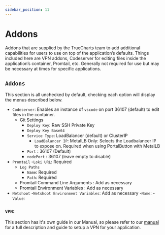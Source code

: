 ```yaml
---
sidebar_position: 11
---
```


# Addons

Addons that are supplied by the TrueCharts team to add additional capabilities for users to use on top of the application’s defaults. Things included here are VPN addons, Codeserver for editing files inside the application’s container, Promtail, etc. Generally not required for use but may be necessary at times for specific applications.

## `Addons`

This section is all unchecked by default, checking each option will display the menus described below.

- `Codeserver`: Enables an instance of `vscode` on port 36107 (default) to edit files in the container.
  - Git Settings
    - `Deploy Key`: Raw SSH Private Key
    - `Deploy Key Base64`
    - `Service Type`: LoadBalancer (default) or ClusterIP
      - `LoadBalancer IP`: MetalLB Only: Selects the Loadbalancer IP to expose on. Required when using PortalButton with MetalLB
    - `Port` : 36107 (Default)
    - `nodePort` : 36107 (leave empty to disable)
- `Promtail` -`Loki URL`: Required
  - `Log Paths`
    - `Name`: Required
    - `Path`: Required
  - Promtail Command Line Arguments : Add as necessary
  - Promtail Environment Variables : Add as necessary
- `Netshoot` -`Netshoot Environment Variables`: Add as necessary -`Name`: -`Value`:

### `VPN`:

This section has it's own guide in our Manual, so please refer to our [manual](https://truecharts.org/docs/manual/guides/vpn-setup) for a full description and guide to setup a VPN for your application.
